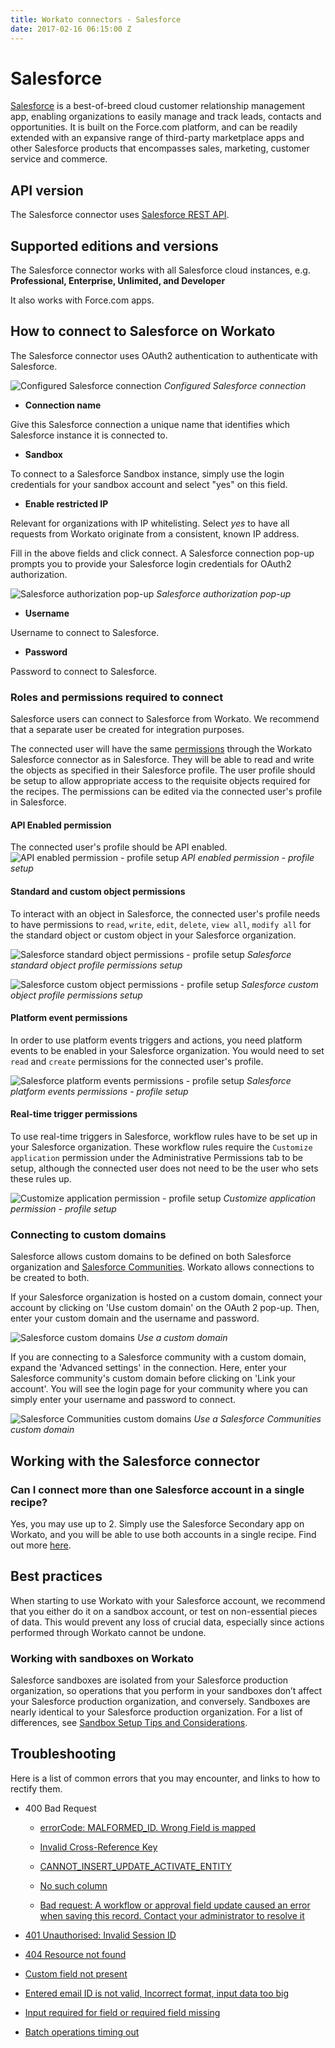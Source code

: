 ```yaml
---
title: Workato connectors - Salesforce
date: 2017-02-16 06:15:00 Z
---
```


# Salesforce
[Salesforce](https://www.salesforce.com/) is a best-of-breed cloud customer relationship management app, enabling organizations to easily manage and track leads, contacts and opportunities. It is built on the Force.com platform, and can be readily extended with an expansive range of third-party marketplace apps and other Salesforce products that encompasses sales, marketing, customer service and commerce.

## API version
The Salesforce connector uses [Salesforce REST API](https://developer.salesforce.com/page/REST_API).

## Supported editions and versions
The Salesforce connector works with all Salesforce cloud instances, e.g. **Professional, Enterprise, Unlimited, and Developer**

It also works with Force.com apps.

## How to connect to Salesforce on Workato
The Salesforce connector uses OAuth2 authentication to authenticate with Salesforce.

![Configured Salesforce connection](/assets/images/salesforce-docs/salesforce-new-connection.PNG)
*Configured Salesforce connection*

- **Connection name**

Give this Salesforce connection a unique name that identifies which Salesforce instance it is connected to.

- **Sandbox**

To connect to a Salesforce Sandbox instance, simply use the login credentials for your sandbox account and select "yes" on this field.

- **Enable restricted IP**

Relevant for organizations with IP whitelisting. Select *yes* to have all requests from Workato originate from a consistent, known IP address.

Fill in the above fields and click connect. A Salesforce connection pop-up prompts you to provide your Salesforce login credentials for OAuth2 authorization.

![Salesforce authorization pop-up](/assets/images/salesforce-docs/salesforce-authentication.PNG)
*Salesforce authorization pop-up*

- **Username**

Username to connect to Salesforce.

- **Password**

Password to connect to Salesforce.

### Roles and permissions required to connect
Salesforce users can connect to Salesforce from Workato. We recommend that a separate user be created for integration purposes.

The connected user will have the same [permissions](https://help.salesforce.com/articleView?id=admin_userperms.htm&language=en_US&type=0) through the Workato Salesforce connector as in Salesforce. They will be able to read and write the objects as specified in their Salesforce profile. The user profile should be setup to allow appropriate access to the requisite objects required for the recipes. The permissions can be edited via the connected user's profile in Salesforce.

#### API Enabled permission
The connected user's profile should be API enabled.
![API enabled permission - profile setup](/assets/images/salesforce-docs/api-enabled-permission.png)
*API enabled permission - profile setup*

#### Standard and custom object permissions
To interact with an object in Salesforce, the connected user's profile needs to have permissions to `read`, `write`, `edit`, `delete`, `view all`, `modify all` for the standard object or custom object in your Salesforce organization.

![Salesforce standard object permissions - profile setup](/assets/images/salesforce-docs/standard-object-profile-permissions.png)
*Salesforce standard object profile permissions setup*

![Salesforce custom object permissions - profile setup](/assets/images/salesforce-docs/custom-object-profile-permissions.png)
*Salesforce custom object profile permissions setup*

#### Platform event permissions
In order to use platform events triggers and actions, you need platform events to be enabled in your Salesforce organization. You would need to set `read` and `create` permissions for the connected user's profile.

![Salesforce platform events permissions - profile setup](/assets/images/salesforce-docs/platform-events-permissions.png)
*Salesforce platform events permissions - profile setup*

#### Real-time trigger permissions
To use real-time triggers in Salesforce, workflow rules have to be set up in your Salesforce organization. These workflow rules require the `Customize application` permission under the Administrative Permissions tab to be setup, although the connected user does not need to be the user who sets these rules up.

![Customize application permission - profile setup](/assets/images/salesforce-docs/customize-application-permission.png)
*Customize application permission - profile setup*

### Connecting to custom domains
Salesforce allows custom domains to be defined on both Salesforce organization and [Salesforce Communities](https://help.salesforce.com/articleView?id=networks_resources.htm&type=5). Workato allows connections to be created to both.

If your Salesforce organization is hosted on a custom domain, connect your account by clicking on 'Use custom domain' on the OAuth 2 pop-up. Then, enter your custom domain and the username and password.

![Salesforce custom domains](/assets/images/salesforce-docs/customize-application-permission.png)
*Use a custom domain*

If you are connecting to a Salesforce community with a custom domain, expand the 'Advanced settings' in the connection. Here, enter your Salesforce community's custom domain before clicking on 'Link your account'. You will see the login page for your community where you can simply enter your username and password to connect.

![Salesforce Communities custom domains](/assets/images/salesforce-docs/customize-application-permission.png)
*Use a Salesforce Communities custom domain*

## Working with the Salesforce connector

### Can I connect more than one Salesforce account in a single recipe?
Yes, you may use up to 2. Simply use the Salesforce Secondary app on Workato, and you will be able to use both accounts in a single recipe. Find out more [here](http://http://docs.workato.com/features/secondary-connectors.html).

## Best practices
When starting to use Workato with your Salesforce account, we recommend that you either do it on a sandbox account, or test on non-essential pieces of data. This would prevent any loss of crucial data, especially since actions performed through Workato cannot be undone.

### Working with sandboxes on Workato
Salesforce sandboxes are isolated from your Salesforce production organization, so operations that you perform in your sandboxes don’t affect your Salesforce production organization, and conversely. Sandboxes are nearly identical to your Salesforce production organization. For a list of differences, see [Sandbox Setup Tips and Considerations](https://help.salesforce.com/HTViewHelpDoc?id=data_sandbox_implementation_tips.htm&language=en_US).

## Troubleshooting
Here is a list of common errors that you may encounter, and links to how to rectify them.

- 400 Bad Request

  - [errorCode: MALFORMED_ID. Wrong Field is mapped](https://support.workato.com/solution/articles/1000166841-salesforce-error-400-bad-request-errorcode-malformed-id-wrong-field-is-mapped)

  - [Invalid Cross-Reference Key](https://support.workato.com/solution/articles/1000229427-salesforce-error-400-bad-request-invalid-cross-reference-key)

  - [CANNOT_INSERT_UPDATE_ACTIVATE_ENTITY](https://support.workato.com/solution/articles/1000180151-salesforce-error-400-bad-request-cannot-insert-update-activate-entity)

  - [No such column](https://support.workato.com/solution/articles/1000172057-salesforce-error-400-bad-request-message-no-such-column-expiry-date-c-)

  - [Bad request: A workflow or approval field update caused an error when saving this record. Contact your administrator to resolve it](https://support.workato.com/solution/articles/1000248902-salesforce-error-400-bad-request-a-workflow-or-approval-field-update-caused-an-error-when-saving-th)

- [401 Unauthorised: Invalid Session ID](https://support.workato.com/solution/articles/1000229430-salesforce-error-401-unauthorised-invalid-session-id)

- [404 Resource not found](https://support.workato.com/solution/articles/1000171918-salesforce-error-404-resource-not-found)

- [Custom field not present](https://support.workato.com/solution/articles/1000188420-salesforce-error-custom-field-is-not-present-custom-fields-are-not-showing-up-)

- [Entered email ID is not valid, Incorrect format, input data too big](https://support.workato.com/solution/articles/1000188419-salesforce-error-entered-email-id-is-not-valid-incorrect-format-input-data-too-big)

- [Input required for field or required field missing](https://support.workato.com/solution/articles/1000188418-salesforce-error-input-required-for-field-or-required-field-missing)

- [Batch operations timing out](/connectors/salesforce/salesforce-bulk.md#permissions-required)
